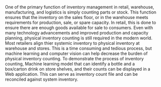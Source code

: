 One of the primary function of inventory management in retail, warehouse, manufacturing, and logistics is simply counting parts or stock. 
This function ensures that the inventory on the sales floor, or in the warehouse meets requirements for production, sale, or spare capacity. 
In retail, this is done to ensure there are enough goods available for sale to consumers. 
Even with many technology advancements and improved production and capacity planning, physical inventory counting is still required in the modern world.
Most retailers align thier systemic inventory to physical inventory at warehouse and stores.
This is a time consuming and tedious process, but machine learning and computer vision can help decrease the burden of physical inventory counting.
To demonstrate the process of inventory counting, 
Machine learning model that can identify a bottle and a box/carton drink on store shelves, and their counts can be displayed in a Web application.
This can serve as inventory count file and can be reconciled against system inventory.
